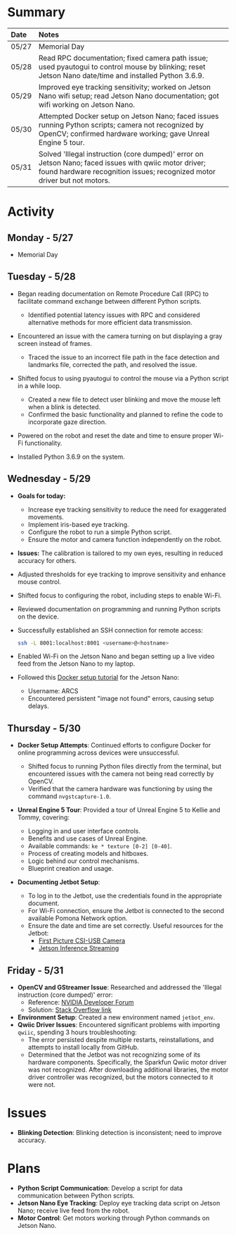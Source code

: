 # Summary

| Date  | Notes
| :---- | :----
| 05/27 | Memorial Day
| 05/28 | Read RPC documentation; fixed camera path issue; used pyautogui to control mouse by blinking; reset Jetson Nano date/time and installed Python 3.6.9.
| 05/29 | Improved eye tracking sensitivity; worked on Jetson Nano wifi setup; read Jetson Nano documentation; got wifi working on Jetson Nano.
| 05/30 | Attempted Docker setup on Jetson Nano; faced issues running Python scripts; camera not recognized by OpenCV; confirmed hardware working; gave Unreal Engine 5 tour.
| 05/31 | Solved 'Illegal instruction (core dumped)' error on Jetson Nano; faced issues with qwiic motor driver; found hardware recognition issues; recognized motor driver but not motors.

# Activity
    
## Monday - 5/27

- Memorial Day

## Tuesday - 5/28

- Began reading documentation on Remote Procedure Call (RPC) to facilitate command exchange between different Python scripts.
    - Identified potential latency issues with RPC and considered alternative methods for more efficient data transmission.

- Encountered an issue with the camera turning on but displaying a gray screen instead of frames.
    - Traced the issue to an incorrect file path in the face detection and landmarks file, corrected the path, and resolved the issue.

- Shifted focus to using pyautogui to control the mouse via a Python script in a while loop.
    - Created a new file to detect user blinking and move the mouse left when a blink is detected.
    - Confirmed the basic functionality and planned to refine the code to incorporate gaze direction.

- Powered on the robot and reset the date and time to ensure proper Wi-Fi functionality.
- Installed Python 3.6.9 on the system.

## Wednesday - 5/29

- **Goals for today:**
    - Increase eye tracking sensitivity to reduce the need for exaggerated movements.
    - Implement iris-based eye tracking.
    - Configure the robot to run a simple Python script.
    - Ensure the motor and camera function independently on the robot.

- **Issues:** The calibration is tailored to my own eyes, resulting in reduced accuracy for others.

- Adjusted thresholds for eye tracking to improve sensitivity and enhance mouse control.
- Shifted focus to configuring the robot, including steps to enable Wi-Fi.
- Reviewed documentation on programming and running Python scripts on the device.

- Successfully established an SSH connection for remote access:
    ```bash
    ssh -L 8001:localhost:8001 <username>@<hostname>
    ```

- Enabled Wi-Fi on the Jetson Nano and began setting up a live video feed from the Jetson Nano to my laptop.

- Followed this [Docker setup tutorial](https://jetbot.org/master/software_setup/docker.html) for the Jetson Nano:
    - Username: ARCS
    - Encountered persistent "image not found" errors, causing setup delays.

## Thursday - 5/30

- **Docker Setup Attempts**: Continued efforts to configure Docker for online programming across devices were unsuccessful.
    - Shifted focus to running Python files directly from the terminal, but encountered issues with the camera not being read correctly by OpenCV.
    - Verified that the camera hardware was functioning by using the command `nvgstcapture-1.0`.

- **Unreal Engine 5 Tour**: Provided a tour of Unreal Engine 5 to Kellie and Tommy, covering:
    - Logging in and user interface controls.
    - Benefits and use cases of Unreal Engine.
    - Available commands: `ke * texture [0-2] [0-40]`.
    - Process of creating models and hitboxes.
    - Logic behind our control mechanisms.
    - Blueprint creation and usage.

- **Documenting Jetbot Setup**:
    - To log in to the Jetbot, use the credentials found in the appropriate document.
    - For Wi-Fi connection, ensure the Jetbot is connected to the second available Pomona Network option.
    - Ensure the date and time are set correctly. Useful resources for the Jetbot:
        - [First Picture CSI-USB Camera](https://developer.nvidia.com/embedded/learn/tutorials/first-picture-csi-usb-camera)
        - [Jetson Inference Streaming](https://github.com/dusty-nv/jetson-inference/blob/master/docs/aux-streaming.md#v4l2-cameras)
        
## Friday - 5/31
- **OpenCV and GStreamer Issue**: Researched and addressed the 'Illegal instruction (core dumped)' error:
    - Reference: [NVIDIA Developer Forum](https://forums.developer.nvidia.com/t/opencv-video-capture-with-gstreamer-doesnt-work-on-ros-melodic/113147)
    - Solution: [Stack Overflow link](https://stackoverflow.com/questions/65631801/illegal-instructioncore-dumped-error-on-jetson-nano)
- **Environment Setup**: Created a new environment named `jetbot_env`.
- **Qwiic Driver Issues**: Encountered significant problems with importing `qwiic`, spending 3 hours troubleshooting:
    - The error persisted despite multiple restarts, reinstallations, and attempts to install locally from GitHub.
    - Determined that the Jetbot was not recognizing some of its hardware components. Specifically, the Sparkfun Qwiic motor driver was not recognized. After downloading additional libraries, the motor driver controller was recognized, but the motors connected to it were not.

# Issues
- **Blinking Detection**: Blinking detection is inconsistent; need to improve accuracy.

# Plans
- **Python Script Communication**: Develop a script for data communication between Python scripts.
- **Jetson Nano Eye Tracking**: Deploy eye tracking data script on Jetson Nano; receive live feed from the robot.
- **Motor Control**: Get motors working through Python commands on Jetson Nano.
